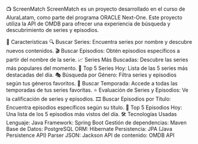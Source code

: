 📺 ScreenMatch
ScreenMatch es un proyecto desarrollado en el curso de AluraLatam, como parte del programa ORACLE Next-One. Este proyecto utiliza la API de OMDB para ofrecer una experiencia de búsqueda y descubrimiento de series y episodios.

🌟 Características
🔍 Buscar Series: Encuentra series por nombre y descubre nuevos contenidos.
🎬 Buscar Episodios: Obtén episodios específicos a partir del nombre de la serie.
📈 Series Más Buscadas: Descubre las series más populares del momento.
📅 Top 5 Series Hoy: Lista de las 5 series más destacadas del día.
🎭 Búsqueda por Género: Filtra series y episodios según tus géneros favoritos.
📆 Buscar Temporada: Accede a todas las temporadas de tus series favoritas.
⭐ Evaluación de Series y Episodios: Ve la calificación de series y episodios.
🎞️ Buscar Episodios por Título: Encuentra episodios específicos según su título.
🎉 Top 5 Episodios Hoy: Una lista de los 5 episodios más vistos del día.
🛠️ Tecnologías Usadas
Lenguaje: Java
Framework: Spring Boot
Gestión de dependencias: Maven
Base de Datos: PostgreSQL
ORM: Hibernate
Persistencia: JPA (Java Persistence API)
Parser JSON: Jackson
API de contenido: OMDB API
